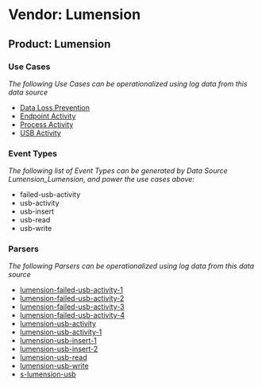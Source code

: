 Vendor: Lumension
=================
Product: Lumension
------------------

### Use Cases

_The following Use Cases can be operationalized using log data from this data source_

* [Data Loss Prevention](usecase_data_loss_prevention.md)
* [Endpoint Activity](usecase_endpoint_activity.md)
* [Process Activity](usecase_process_activity.md)
* [USB Activity](usecase_usb_activity.md)


### Event Types

_The following list of Event Types can be generated by Data Source Lumension_Lumension, and power the use cases above:_

- failed-usb-activity
- usb-activity
- usb-insert
- usb-read
- usb-write


### Parsers

_The following Parsers can be operationalized using log data from this data source_

* [lumension-failed-usb-activity-1](parserContent_lumension-failed-usb-activity-1.md)
* [lumension-failed-usb-activity-2](parserContent_lumension-failed-usb-activity-2.md)
* [lumension-failed-usb-activity-3](parserContent_lumension-failed-usb-activity-3.md)
* [lumension-failed-usb-activity-4](parserContent_lumension-failed-usb-activity-4.md)
* [lumension-usb-activity](parserContent_lumension-usb-activity.md)
* [lumension-usb-activity-1](parserContent_lumension-usb-activity-1.md)
* [lumension-usb-insert-1](parserContent_lumension-usb-insert-1.md)
* [lumension-usb-insert-2](parserContent_lumension-usb-insert-2.md)
* [lumension-usb-read](parserContent_lumension-usb-read.md)
* [lumension-usb-write](parserContent_lumension-usb-write.md)
* [s-lumension-usb](parserContent_s-lumension-usb.md)
